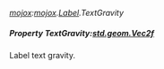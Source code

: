 _[mojox](../../modules/mojox/mojox-module.md):[mojox](../../modules/mojox/mojox-module.md).[Label](../../modules/mojox/mojox-label.md).TextGravity_
##### Property TextGravity:[std.geom.Vec2f](../../modules/std/std-geom-vec2f.md)
Label text gravity.
